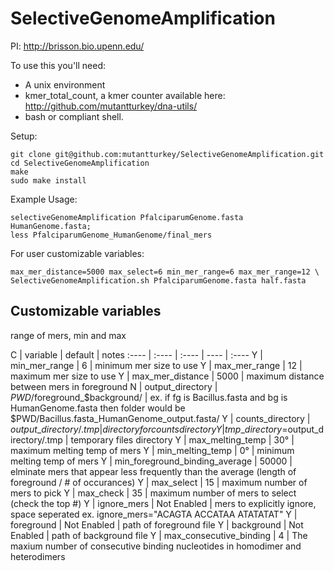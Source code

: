 SelectiveGenomeAmplification
============================

PI: http://brisson.bio.upenn.edu/

To use this you'll need:

 - A unix environment
 - kmer_total_count, a kmer counter available here: http://github.com/mutantturkey/dna-utils/
 - bash or compliant shell.
 
 
Setup:

    git clone git@github.com:mutantturkey/SelectiveGenomeAmplification.git
    cd SelectiveGenomeAmplification
    make
    sudo make install

Example Usage:

    selectiveGenomeAmplification PfalciparumGenome.fasta HumanGenome.fasta;
    less PfalciparumGenome_HumanGenome/final_mers

For user customizable variables:

    max_mer_distance=5000 max_select=6 min_mer_range=6 max_mer_range=12 \
    SelectiveGenomeAmplification.sh PfalciparumGenome.fasta half.fasta 

## Customizable variables

range of mers, min and max 

C | variable | default | notes
:---- | :---- | :---- | ---- | :----
Y | min\_mer\_range | 6  | minimum mer size to use
Y | max\_mer\_range | 12 | maximum mer size to use 
Y | max\_mer\_distance | 5000 | maximum distance between mers in foreground
N | output\_directory | $PWD/$foreground\_$background/ | ex. if fg is Bacillus.fasta and  bg is HumanGenome.fasta then folder would be $PWD/Bacillus.fasta\_HumanGenome\_output.fasta/
Y | counts\_directory | $output\_directory/.tmp | directory for counts directory
Y | tmp\_directory=$output\_directory/.tmp | temporary files directory
Y | max\_melting\_temp | 30° | maximum melting temp of mers
Y | min\_melting\_temp | 0° | minimum melting temp of mers
Y | min\_foreground\_binding\_average | 50000 | elminate mers that appear less frequently than the average  (length of foreground / # of occurances)
Y | max\_select | 15 | maximum number of mers to pick
Y | max\_check | 35  | maximum number of mers to select (check the top #)
Y | ignore\_mers | Not Enabled | mers to explicitly ignore, space seperated ex. ignore\_mers="ACAGTA ACCATAA ATATATAT"
Y | foreground | Not Enabled | path of foreground file
Y | background | Not Enabled | path of background file
Y | max\_consecutive\_binding | 4 | The maxium number of consecutive binding nucleotides in homodimer and heterodimers

